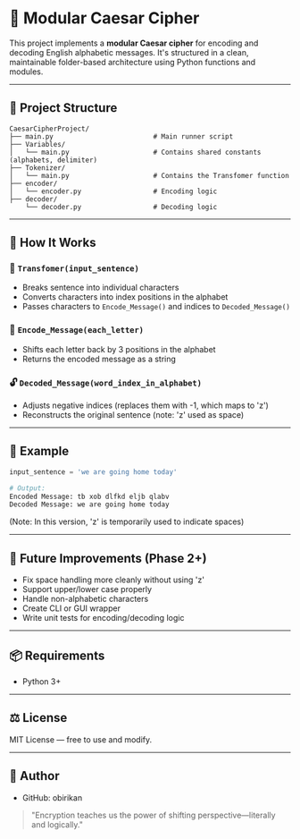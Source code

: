 # 🔐 Modular Caesar Cipher

This project implements a **modular Caesar cipher** for encoding and decoding English alphabetic messages. It's structured in a clean, maintainable folder-based architecture using Python functions and modules.

---

## 📁 Project Structure

```
CaesarCipherProject/
├── main.py                         # Main runner script
├── Variables/
│   └── main.py                     # Contains shared constants (alphabets, delimiter)
├── Tokenizer/
│   └── main.py                     # Contains the Transfomer function
├── encoder/
│   └── encoder.py                  # Encoding logic
├── decoder/
    └── decoder.py                  # Decoding logic
```

---

## 🚀 How It Works

### 🔁 `Transfomer(input_sentence)`

* Breaks sentence into individual characters
* Converts characters into index positions in the alphabet
* Passes characters to `Encode_Message()` and indices to `Decoded_Message()`

### 🔐 `Encode_Message(each_letter)`

* Shifts each letter back by 3 positions in the alphabet
* Returns the encoded message as a string

### 🔓 `Decoded_Message(word_index_in_alphabet)`

* Adjusts negative indices (replaces them with -1, which maps to 'z')
* Reconstructs the original sentence (note: 'z' used as space)

---

## 💬 Example

```python
input_sentence = 'we are going home today'

# Output:
Encoded Message: tb xob dlfkd eljb qlabv
Decoded Message: we are going home today
```

(Note: In this version, 'z' is temporarily used to indicate spaces)

---

## 🔧 Future Improvements (Phase 2+)

* Fix space handling more cleanly without using 'z'
* Support upper/lower case properly
* Handle non-alphabetic characters
* Create CLI or GUI wrapper
* Write unit tests for encoding/decoding logic

---

## 📦 Requirements

* Python 3+

---

## ⚖️ License

MIT License — free to use and modify.

---

## 👤 Author

* GitHub: obirikan

> "Encryption teaches us the power of shifting perspective—literally and logically."
